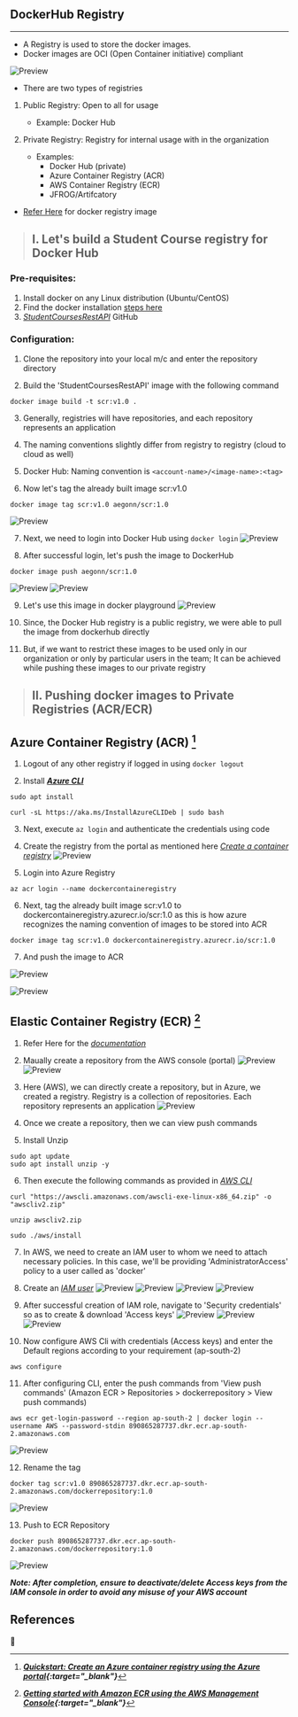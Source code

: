 ## DockerHub Registry
---------------------

* A Registry is used to store the docker images.
* Docker images are OCI (Open Container initiative) compliant

![Preview](/imgs/docker_registry.png)

* There are two types of registries

1. Public Registry: Open to all for usage 
   * Example: Docker Hub

2. Private Registry: Registry for internal usage with in the organization
   * Examples: 
     * Docker Hub (private)
     * Azure Container Registry (ACR)
     * AWS Container Registry (ECR)
     * JFROG/Artifcatory
  * [Refer Here](https://hub.docker.com/_/registry) for docker registry image

>## I. Let's build a Student Course registry for Docker Hub

### Pre-requisites:
1. Install docker on any Linux distribution (Ubuntu/CentOS)
2. Find the docker installation [steps here](https://get.docker.com/) 
3. _[StudentCoursesRestAPI](https://github.com/Prozects/StudentCoursesRestAPI.git)_ GitHub

### Configuration:

1. Clone the repository into your local m/c and enter the repository directory

2. Build the 'StudentCoursesRestAPI' image with the following command
```
docker image build -t scr:v1.0 .
```

3. Generally, registries will have repositories, and each repository represents an application

4. The naming conventions slightly differ from registry to registry (cloud to cloud as well)

5. Docker Hub: Naming convention is ```<account-name>/<image-name>:<tag>```

6. Now let's tag the already built image scr:v1.0
```
docker image tag scr:v1.0 aegonn/scr:1.0
```
![Preview](/imgs/tags.png)

7. Next, we need to login into Docker Hub using ```docker login```
![Preview](/imgs/docker_lgn.png)

8. After successful login, let's push the image to DockerHub
```
docker image push aegonn/scr:1.0
```
![Preview](/imgs/docker_push.png)
![Preview](/imgs/dockerhub_img.png)

9. Let's use this image in docker playground
![Preview](/imgs/docker_playground.png)

10. Since, the Docker Hub registry is a public registry, we were able to pull the image from dockerhub directly

11. But, if we want to restrict these images to be used only in our organization or only by particular users in the team; It can be achieved while pushing these images to our private registry

>## II. Pushing docker images to Private Registries (ACR/ECR)

## Azure Container Registry (ACR) [^1]

1. Logout of any other registry if logged in using ```docker logout```

2. Install _**[Azure CLI](https://learn.microsoft.com/en-us/cli/azure/install-azure-cli-linux?pivots=apt)**_
```
sudo apt install 
```
```
curl -sL https://aka.ms/InstallAzureCLIDeb | sudo bash
```

3. Next, execute ```az login``` and authenticate the credentials using code

4. Create the registry from the portal as mentioned here _[Create a container registry](https://learn.microsoft.com/en-us/azure/container-registry/container-registry-get-started-portal?tabs=azure-cli#create-a-container-registry)_
![Preview](/imgs/containerregistry.png)

5. Login into Azure Registry
```
az acr login --name dockercontaineregistry
```

6. Next, tag the already built image scr:v1.0 to dockercontaineregistry.azurecr.io/scr:1.0 as this is how azure recognizes the naming convention of images to be stored into ACR
```
docker image tag scr:v1.0 dockercontaineregistry.azurecr.io/scr:1.0
```

7. And push the image to ACR

![Preview](/imgs/acr_logs.png)

![Preview](/imgs/acr_portal.png)


## Elastic Container Registry (ECR) [^2]

1. Refer Here for the _[documentation](https://docs.aws.amazon.com/AmazonECR/latest/userguide/getting-started-console.html)_

2. Maually create a repository from the AWS console (portal)
![Preview](/imgs/ecr_console1.png)
![Preview](/imgs/ecr_console2.png)

3. Here (AWS), we can directly create a repository, but in Azure, we created a registry. Registry is a collection of repositories. Each repository represents an application
![Preview](/imgs/ecr_repositry.png)

4. Once we create a repository, then we can view push commands

5. Install Unzip
```
sudo apt update
sudo apt install unzip -y
```

6. Then execute the following commands as provided in _[AWS CLI](https://docs.aws.amazon.com/cli/latest/userguide/getting-started-install.html#getting-started-install-instructions)_
```
curl "https://awscli.amazonaws.com/awscli-exe-linux-x86_64.zip" -o "awscliv2.zip"
```
```
unzip awscliv2.zip
```
```
sudo ./aws/install
```

7. In AWS, we need to create an IAM user to whom we need to attach necessary policies. In this case, we'll be providing 'AdministratorAccess' policy to a user called as 'docker'

8. Create an _[IAM user](https://sst.dev/chapters/create-an-iam-user.html)_
![Preview](/imgs/IAM_1.png)
![Preview](/imgs/IAM_2.png)
![Preview](/imgs/IAM_3.png)
![Preview](/imgs/IAM_4.png)

9. After successful creation of IAM role, navigate to 'Security credentials' so as to create & download 'Access keys'
![Preview](/imgs/IAM_5.png)
![Preview](/imgs/IAM_6.png)
![Preview](/imgs/IAM_7.png)

10. Now configure AWS Cli with credentials (Access keys) and enter the Default regions according to your requirement (ap-south-2)
```
aws configure
```

11. After configuring CLI, enter the push commands from 'View push commands' (Amazon ECR > Repositories > dockerrepository > View push commands)
```
aws ecr get-login-password --region ap-south-2 | docker login --username AWS --password-stdin 890865287737.dkr.ecr.ap-south-2.amazonaws.com
```
![Preview](/imgs/View_push_commands.png)

12. Rename the tag 
```
docker tag scr:v1.0 890865287737.dkr.ecr.ap-south-2.amazonaws.com/dockerrepository:1.0
```
![Preview](/imgs/ecr_push.png)

13. Push to ECR Repository
```
docker push 890865287737.dkr.ecr.ap-south-2.amazonaws.com/dockerrepository:1.0
```
![Preview](/imgs/ecr_artifact.png)


_**Note: After completion, ensure to deactivate/delete Access keys from the IAM console in order to avoid any misuse of your AWS account**_


## References

[^1]: _**[Quickstart: Create an Azure container registry using the Azure portal](https://learn.microsoft.com/en-us/azure/container-registry/container-registry-get-started-portal?tabs=azure-cli){:target="_blank"}**_

[^2]: _**[Getting started with Amazon ECR using the AWS Management Console](https://docs.aws.amazon.com/AmazonECR/latest/userguide/getting-started-console.html){:target="_blank"}**_

:whale2: